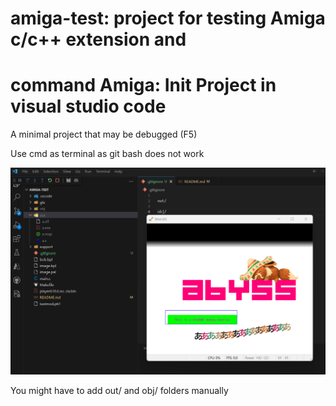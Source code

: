 # amiga-test: project for testing Amiga c/c++ extension and
# command Amiga: Init Project in visual studio code

A minimal project that may be debugged (F5)

Use cmd as terminal as git bash does not work

![alt text](image.png)

You might have to add out/ and obj/ folders manually